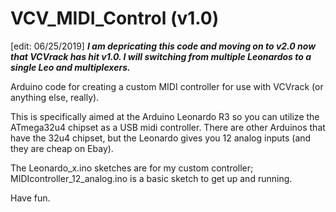 # VCV_MIDI_Control (v1.0)
[edit: 06/25/2019]
***I am depricating this code and moving on to v2.0 now that VCVrack has hit v1.0. I will switching from multiple Leonardos to a single Leo and multiplexers.***

Arduino code for creating a custom MIDI controller for use with VCVrack (or anything else, really).

This is specifically aimed at the Arduino Leonardo R3 so you can utilize the ATmega32u4 chipset as a USB midi controller. There are other Arduinos that have the 32u4 chipset, but the Leonardo gives you 12 analog inputs (and they are cheap on Ebay).

The Leonardo_x.ino sketches are for my custom controller; MIDIcontroller_12_analog.ino is a basic sketch to get up and running.

Have fun.
